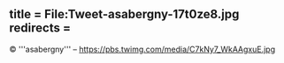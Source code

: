 title = File:Tweet-asabergny-17t0ze8.jpg
redirects =
---

© '''asabergny''' – https://pbs.twimg.com/media/C7kNy7_WkAAgxuE.jpg